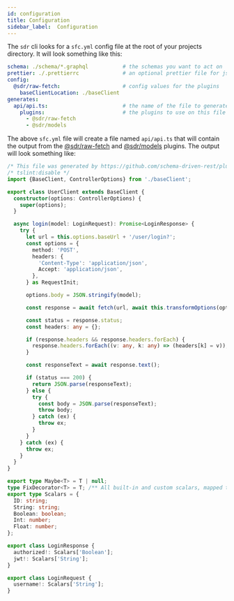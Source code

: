 ```yaml
---
id: configuration
title: Configuration
sidebar_label:  Configuration
---
```



The `sdr` cli looks for a `sfc.yml` config file at the root of your projects directory. It will look something like this:

```yaml
schema: ./schema/*.graphql           # the schemas you want to act on
prettier: ./.prettierrc              # an optional prettier file for js/ts files
config:
  @sdr/raw-fetch:                    # config values for the plugins
    baseClientLocation: ./baseClient
generates:
  api/api.ts:                        # the name of the file to generate
    plugins:                         # the plugins to use on this file 
      - @sdr/raw-fetch
      - @sdr/models
```

The above `sfc.yml` file will create a file named `api/api.ts` that will contain the output from the [@sdr/raw-fetch](../plugins/raw-fetch.md) and [@sdr/models](../plugins/models.md) plugins. The output will look something like:

```typescript
/* This file was generated by https://github.com/schema-driven-rest/plugin-raw-fetch */
/* tslint:disable */
import {BaseClient, ControllerOptions} from './baseClient';

export class UserClient extends BaseClient {
  constructor(options: ControllerOptions) {
    super(options);
  }

  async login(model: LoginRequest): Promise<LoginResponse> {
    try {
      let url = this.options.baseUrl + '/user/login?';
      const options = {
        method: 'POST',
        headers: {
          'Content-Type': 'application/json',
          Accept: 'application/json',
        },
      } as RequestInit;

      options.body = JSON.stringify(model);

      const response = await fetch(url, await this.transformOptions(options));

      const status = response.status;
      const headers: any = {};

      if (response.headers && response.headers.forEach) {
        response.headers.forEach((v: any, k: any) => (headers[k] = v));
      }

      const responseText = await response.text();

      if (status === 200) {
        return JSON.parse(responseText);
      } else {
        try {
          const body = JSON.parse(responseText);
          throw body;
        } catch (ex) {
          throw ex;
        }
      }
    } catch (ex) {
      throw ex;
    }
  }
}

export type Maybe<T> = T | null;
type FixDecorator<T> = T; /** All built-in and custom scalars, mapped to their actual values */
export type Scalars = {
  ID: string;
  String: string;
  Boolean: boolean;
  Int: number;
  Float: number;
};

export class LoginResponse {
  authorized!: Scalars['Boolean'];
  jwt!: Scalars['String'];
}

export class LoginRequest {
  username!: Scalars['String'];
}
```
